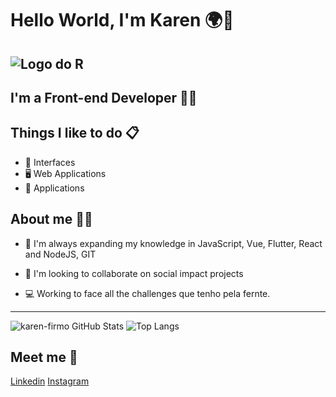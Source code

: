 # Hello World, I'm Karen 🌍👋

![Logo do R](https://i.pinimg.com/originals/52/2e/0c/522e0ce4f76271fa6a314e9dc3aa37f1.gif)
---- 

## I'm a Front-end Developer 👩‍💻 

## Things I like to do 📋

- 🎨 Interfaces 
- 🖥 Web Applications
- 📱 Applications

## About me 🙋‍♀️


- 🌱 I'm always expanding my knowledge in JavaScript, Vue, Flutter, React 
  and NodeJS, GIT

- 👯 I'm looking to collaborate on social impact projects

- 💻 Working to face all the challenges  que tenho pela fernte.



----

![karen-firmo GitHub Stats](https://github-readme-stats.vercel.app/api?username=karen-firmo&show_icons=true) ![Top Langs](https://github-readme-stats.vercel.app/api/top-langs/?username=karen-firmo&show_icons=true)



## Meet me 💬 

[Linkedin](https://www.linkedin.com/in/ester-karen/)
[Instagram](https://www.instagram.com/esterfirmo_/)

